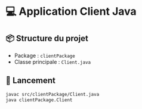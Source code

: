 # 💻 Application Client Java

## 📦 Structure du projet
- Package : `clientPackage`
- Classe principale : `Client.java`

## 🚀 Lancement
```bash
javac src/clientPackage/Client.java
java clientPackage.Client
